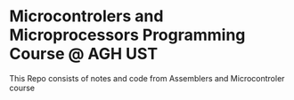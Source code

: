 # Microcontrolers and Microprocessors Programming Course @ AGH UST

This Repo consists of notes and code from Assemblers and Microcontroler course




